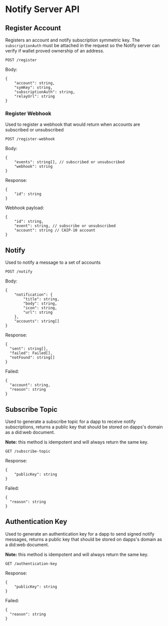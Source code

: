 # Notify Server API

## Register Account

Registers an account and notify subscription symmetric key. The `subscriptionAuth` must be attached in the request so the Notify server can verify if wallet proved ownership of an address.

`POST /register`

Body:

```jsonc
{
    "account": string,
    "symKey": string,
    "subscriptionAuth": string,
    "relayUrl": string
}
```

### Register Webhook

Used to register a webhook that would return when accounts are subscribed or unsubscribed

`POST /register-webhook`

Body:

```jsonc
{
    "events": string[], // subscribed or unsubscribed
    "webhook": string
}
```

Response:

```jsonc
{
    "id": string
}
```

Webhook payload:

```jsonc
{
    "id": string,
    "event": string, // subscribe or unsubscribed
    "account": string // CAIP-10 account
}
```

## Notify

Used to notify a message to a set of accounts

`POST /notify`

Body:

```jsonc
{
    "notification": {
        "title": string,
        "body": string,
        "icon": string,
        "url": string
    },
    "accounts": string[]
}
``` 

Response: 

```jsonc
{
  "sent": string[],
  "failed": Failed[],
  "notFound": string[]
}
```

Failed:

```jsonc
{
  "account": string,
  "reason": string
}
```

## Subscribe Topic

Used to generate a subscribe topic for a dapp to receive notify subscriptions, returns a public key that should be stored on dapps's domain as a did:web document.

**Note:** this method is idempotent and will always return the same key.

`GET /subscribe-topic`

Response:

```jsonc
{
    "publicKey": string
}
``` 

Failed:

```jsonc
{
  "reason": string
}
```

## Authentication Key

Used to generate an authentication key for a dapp to send signed notify messages, returns a public key that should be stored on dapps's domain as a did:web document.

**Note:** this method is idempotent and will always return the same key.

`GET /authentication-key`

Response:

```jsonc
{
    "publicKey": string
}
``` 

Failed:

```jsonc
{
  "reason": string
}
```
